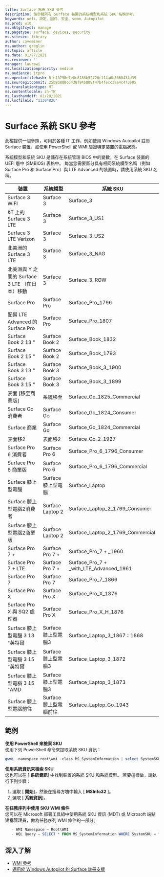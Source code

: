 ```yaml
---
title: Surface 系統 SKU 參考
description: 請參閱所有 Surface 裝置的系統模型和系統 SKU 名稱參考。
keywords: uefi、設定、固件、安全、semm、Autopilot
ms.prod: w10
ms.mktglfcycl: manage
ms.pagetype: surface, devices, security
ms.sitesec: library
author: coveminer
ms.author: greglin
ms.topic: article
ms.date: 01/27/2021
ms.reviewer: ''
manager: laurawi
ms.localizationpriority: medium
ms.audience: itpro
ms.openlocfilehash: 0fe13750e7e8c8188b52726c114a6b3668434d39
ms.sourcegitcommit: 25b8d880c6438f94b008f47b4fecc3aa4c473e85
ms.translationtype: MT
ms.contentlocale: zh-TW
ms.lasthandoff: 01/28/2021
ms.locfileid: "11304826"
---
```

# Surface 系統 SKU 參考

此檔提供一個參照，可用於各種 IT 工作，例如使用 Windows Autopilot 註冊 Surface 裝置，或使用 PowerShell 或 WMI 驗證特定裝置的電腦狀態。

系統模型和系統 SKU 是儲存在系統管理 BIOS 中的變數，在 Surface 裝置的 UEFI 層中 (SMBIOS) 表格中。 每當您需要區分具有相同系統模型名稱（例如 Surface Pro 和 Surface Pro）與 LTE Advanced 的裝置時，請使用系統 SKU 名稱。

| 裝置   | 系統模型 | 系統 SKU       |
| ---------- | ----------- | -------------- |
| Surface 3 WiFI                                               | Surface 3        | Surface_3                        |
| &T 上的 Surface 3 LTE                                           | Surface 3        | Surface_3_US1                    |
| Surface 3 LTE Verizon                                        | Surface 3        | Surface_3_US2                    |
| 北美洲的 Surface 3 LTE                                  | Surface 3        | Surface_3_NAG                    |
| 北美洲與 Y 之間的 Surface 3 LTE （在日本）移動 | Surface 3        | Surface_3_ROW                    |
| Surface Pro                                                  | Surface Pro      | Surface_Pro_1796                 |
| 配備 LTE Advanced 的 Surface Pro                                | Surface Pro      | Surface_Pro_1807                 |
| Surface Book 2 13 "                                        | Surface Book 2   | Surface_Book_1832                |
| Surface Book 2 15 "                                        | Surface Book 2   | Surface_Book_1793                |
| Surface Book 3 13 "                                        | Surface Book 3   | Surface_Book_3_1900                |
| Surface Book 3 15 "                                        | Surface Book 3   | Surface_Book_3_1899
| 表面 [移至商業版] | 系統移至 | Surface_Go_1825_Commercial |
| Surface Go 消費者                                          | Surface Go       | Surface_Go_1824_Consumer         |
| Surface 商業                                        | Surface Go       | Surface_Go_1824_Commercial       |
| 表面移2                                                 | 表面移2     | Surface_Go_2_1927                |
| Surface Pro 6 消費者                                       | Surface Pro 6    | Surface_Pro_6_1796_Consumer      |
| Surface Pro 6 商業版                                     | Surface Pro 6    | Surface_Pro_6_1796_Commercial    |
| Surface 膝上型電腦                                               | Surface 膝上型電腦   | Surface_Laptop                   |
| Surface 膝上型電腦2消費者                                    | Surface Laptop 2 | Surface_Laptop_2_1769_Consumer   |
| Surface 膝上型電腦2商業版                                  | Surface Laptop 2 | Surface_Laptop_2_1769_Commercial |
| Surface Pro 7 +                                               | Surface Pro 7 + | Surface_Pro_7 + _1960|
| Surface Pro 7 + LTE                                           | Surface Pro 7 + | Surface_Pro_7 + _with_LTE_Advanced_1961|
| Surface Pro 7                 | Surface Pro 7    | Surface_Pro_7_1866         |
| Surface Pro X                 | Surface Pro X    | Surface_Pro_X_1876         |
| Surface Pro X 與 SQ2 處理器                | Surface Pro X    | Surface_Pro_X_H_1876        |
| Surface 膝上型電腦 3 13 "英特爾 | Surface 膝上型電腦3 | Surface_Laptop_3_1867：1868 |
| Surface 膝上型電腦 3 15 "英特爾 | Surface 膝上型電腦3 | Surface_Laptop_3_1872      |
| Surface 膝上型電腦 3 15 "AMD   | Surface 膝上型電腦3 | Surface_Laptop_3_1873      | 
| Surface 膝上型電腦前往  | Surface 膝上型電腦前往 | Surface_Laptop_Go_1943      | 

## 範例 

**使用 PowerShell 來檢索 SKU**  
使用下列 PowerShell 命令來提取系統 SKU 資訊：

 ``` powershell  
gwmi -namespace root\wmi -class MS_SystemInformation | select SystemSKU 
```

**使用系統資訊來檢索 SKU**  
您也可以在 [ **系統資訊**] 中找到裝置的系統 SKU 和系統模型。 若要這樣做，請執行下列步驟：

1. 選取 [ **開始**]，然後在搜尋方塊中輸入 [ **MSInfo32** ]。  
1. 選取 [ **系統資訊**]。

**在任務序列中使用 SKU WMI 條件**  
您可以在 Microsoft 部署工具組中使用系統 SKU 資訊 (MDT) 或 Microsoft 端點建構管理員，做為任務序列 WMI 條件的一部分。

 ``` powershell  
    - WMI Namespace – Root\WMI
    - WQL Query – SELECT * FROM MS_SystemInformation WHERE SystemSKU = "Surface_Pro_1796"
 ``` 

## 深入了解

- [WMI 參考](https://docs.microsoft.com/windows/win32/wmisdk/wmi-reference)
- [適用於 Windows Autopilot 的 Surface 註冊支援](surface-autopilot-registration-support.md)
